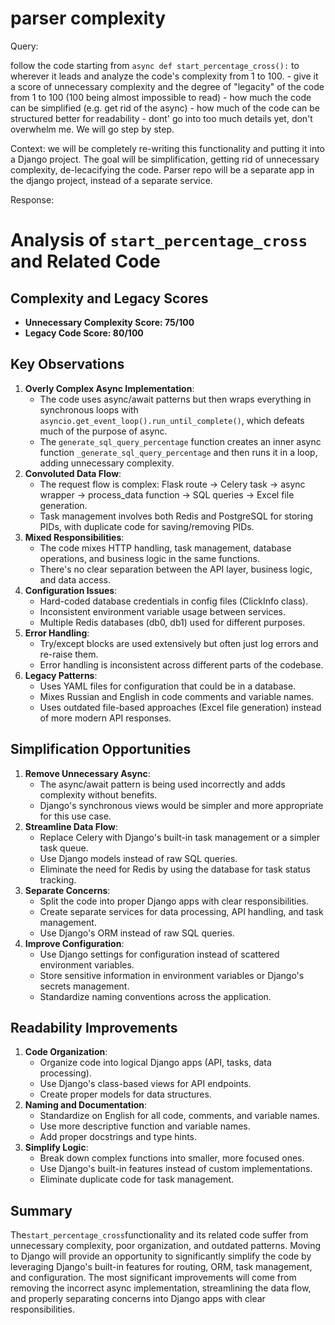 # parser complexity



Query:

&#x20;   follow the code starting from `async def start_percentage_cross():` to wherever it leads and analyze the code's complexity from 1 to 100.
\- give it a score of unnecessary complexity and the degree of "legacity" of the code from 1 to 100 (100 being almost impossible to read)
\- how much the code can be simplified (e.g. get rid of the async)
\- how much of the code can be structured better for readability
\- dont' go into too much details yet, don't overwhelm me. We will go step by step.

Context: we will be completely re-writing this functionality and putting it into a Django project. The goal will be simplification, getting rid of unnecessary complexity, de-lecacifying the code. Parser repo will be a separate app in the django project, instead of a separate service.



Response:

# Analysis of `start_percentage_cross` and Related Code

## Complexity and Legacy Scores

* **Unnecessary Complexity Score: 75/100**
* **Legacy Code Score: 80/100**

## Key Observations

1. **Overly Complex Async Implementation**:
   * The code uses async/await patterns but then wraps everything in synchronous loops with `asyncio.get_event_loop().run_until_complete()`, which defeats much of the purpose of async.
   * The `generate_sql_query_percentage` function creates an inner async function `_generate_sql_query_percentage` and then runs it in a loop, adding unnecessary complexity.
2. **Convoluted Data Flow**:
   * The request flow is complex: Flask route → Celery task → async wrapper → process\_data function → SQL queries → Excel file generation.
   * Task management involves both Redis and PostgreSQL for storing PIDs, with duplicate code for saving/removing PIDs.
3. **Mixed Responsibilities**:
   * The code mixes HTTP handling, task management, database operations, and business logic in the same functions.
   * There's no clear separation between the API layer, business logic, and data access.
4. **Configuration Issues**:
   * Hard-coded database credentials in config files (ClickInfo class).
   * Inconsistent environment variable usage between services.
   * Multiple Redis databases (db0, db1) used for different purposes.
5. **Error Handling**:
   * Try/except blocks are used extensively but often just log errors and re-raise them.
   * Error handling is inconsistent across different parts of the codebase.
6. **Legacy Patterns**:
   * Uses YAML files for configuration that could be in a database.
   * Mixes Russian and English in code comments and variable names.
   * Uses outdated file-based approaches (Excel file generation) instead of more modern API responses.

## Simplification Opportunities

1. **Remove Unnecessary Async**:
   * The async/await pattern is being used incorrectly and adds complexity without benefits.
   * Django's synchronous views would be simpler and more appropriate for this use case.
2. **Streamline Data Flow**:
   * Replace Celery with Django's built-in task management or a simpler task queue.
   * Use Django models instead of raw SQL queries.
   * Eliminate the need for Redis by using the database for task status tracking.
3. **Separate Concerns**:
   * Split the code into proper Django apps with clear responsibilities.
   * Create separate services for data processing, API handling, and task management.
   * Use Django's ORM instead of raw SQL queries.
4. **Improve Configuration**:
   * Use Django settings for configuration instead of scattered environment variables.
   * Store sensitive information in environment variables or Django's secrets management.
   * Standardize naming conventions across the application.

## Readability Improvements

1. **Code Organization**:
   * Organize code into logical Django apps (API, tasks, data processing).
   * Use Django's class-based views for API endpoints.
   * Create proper models for data structures.
2. **Naming and Documentation**:
   * Standardize on English for all code, comments, and variable names.
   * Use more descriptive function and variable names.
   * Add proper docstrings and type hints.
3. **Simplify Logic**:
   * Break down complex functions into smaller, more focused ones.
   * Use Django's built-in features instead of custom implementations.
   * Eliminate duplicate code for task management.

## Summary

The`start_percentage_cross`functionality and its related code suffer from unnecessary complexity, poor organization, and outdated patterns. Moving to Django will provide an opportunity to significantly simplify the code by leveraging Django's built-in features for routing, ORM, task management, and configuration. The most significant improvements will come from removing the incorrect async implementation, streamlining the data flow, and properly separating concerns into Django apps with clear responsibilities.

